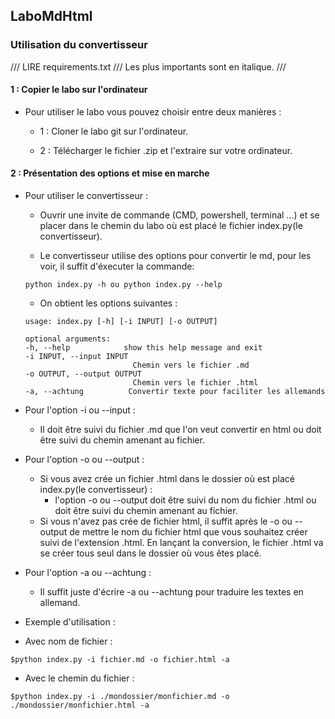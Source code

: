 ## LaboMdHtml ##

### Utilisation du convertisseur ###

/// LIRE requirements.txt /// Les plus importants sont en italique. ///

#### 1 : Copier le labo sur l'ordinateur ####

- Pour utiliser le labo vous pouvez choisir entre deux manières :

    - 1 : Cloner le labo git sur l'ordinateur.

    - 2 : Télécharger le fichier .zip et l'extraire sur votre ordinateur. 

#### 2 : Présentation des options et mise en marche ####

- Pour utiliser le convertisseur : 

    - Ouvrir une invite de commande (CMD, powershell, terminal ...) et se placer dans le chemin du labo où est placé le fichier index.py(le convertisseur).

    - Le convertisseur utilise des options pour convertir le md, pour les voir, il suffit d'éxecuter la commande:

    ```
    python index.py -h ou python index.py --help
    ```

    - On obtient les options suivantes :

    ```
    usage: index.py [-h] [-i INPUT] [-o OUTPUT]

    optional arguments:
    -h, --help            show this help message and exit
    -i INPUT, --input INPUT
                            Chemin vers le fichier .md
    -o OUTPUT, --output OUTPUT
                            Chemin vers le fichier .html
    -a, --achtung          Convertir texte pour faciliter les allemands
    ```

- Pour l'option -i ou --input : 
    - Il doit être suivi du fichier .md que l'on veut convertir en html ou doit être suivi du chemin amenant au fichier.

- Pour l'option -o ou --output : 
    - Si vous avez crée un fichier .html dans le dossier où est placé index.py(le convertisseur) :
        - l'option -o ou --output doit être suivi du nom du fichier .html ou doit être suivi du chemin amenant au fichier.
    - Si vous n'avez pas crée de fichier html, il suffit après le -o ou --output de mettre le nom du fichier html que vous souhaitez créer suivi de l'extension .html. En lançant la conversion, le fichier .html va se créer tous seul dans le dossier où vous êtes placé.

- Pour l'option -a ou --achtung : 
    - Il suffit juste d'écrire -a ou --achtung pour traduire les textes en allemand. 

- Exemple d'utilisation : 

- Avec nom de fichier :  

```
$python index.py -i fichier.md -o fichier.html -a
```

- Avec le chemin du fichier :

```
$python index.py -i ./mondossier/monfichier.md -o ./mondossier/monfichier.html -a
```



